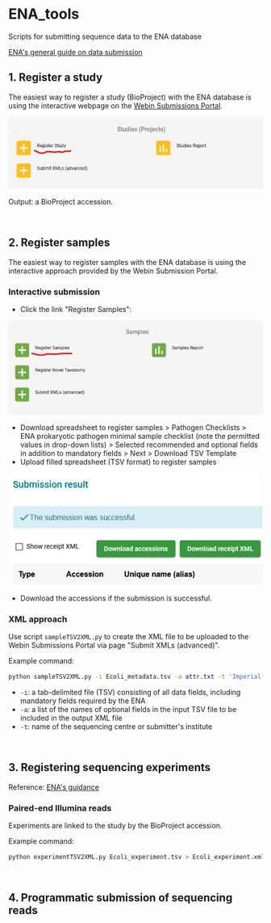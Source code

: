 # ENA\_tools
Scripts for submitting sequence data to the ENA database

[ENA's general guide on data submission](https://ena-docs.readthedocs.io/en/latest/submit/general-guide.html)



## 1.  Register a study

The easiest way to register a study (BioProject) with the ENA database is using the interactive webpage on the [Webin Submissions Portal](https://www.ebi.ac.uk/ena/submit/webin/).

![register_study](.\Figure\register_study.png)

Output: a BioProject accession.

<br/>

## 2. Register samples

The easiest way to register samples with the ENA database is using the interactive approach provided by the Webin Submission Portal.

### Interactive submission

- Click the link "Register Samples":

![register_samples_1](.\Figure\register_samples_1.png)

- Download spreadsheet to register samples > Pathogen Checklists > ENA prokaryotic pathogen minimal sample checklist (note the permitted values in drop-down lists) > Selected recommended and optional fields in addition to mandatory fields > Next > Download TSV Template
- Upload filled spreadsheet (TSV format) to register samples

![register_samples_2](.\Figure\register_samples_2.png)

- Download the accessions if the submission is successful.

### XML approach

Use script `sampleTSV2XML.py` to create the XML file to be uploaded to the Webin Submissions Portal via page "Submit XMLs (advanced)".

Example command:

```bash
python sampleTSV2XML.py -i Ecoli_metadata.tsv -a attr.txt -t 'Imperial College London' > Ecoli_metadata.xml
```

- `-i`: a tab-delimited file (TSV) consisting of all data fields, including mandatory fields required by the ENA
- `-a`: a list of the names of optional fields in the input TSV file to be included in the output XML file
- `-t`: name of the sequencing centre or submitter's institute

<br/>

## 3. Registering sequencing experiments

Reference: [ENA's guidance](https://ena-docs.readthedocs.io/en/latest/submit/general-guide.html)

### Paired-end Illumina reads

Experiments are linked to the study by the BioProject accession.

Example command:

```bash
python experimentTSV2XML.py Ecoli_experiment.tsv > Ecoli_experiment.xml
```

<br/>

## 4. Programmatic submission of sequencing reads

